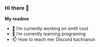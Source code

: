 ### Hi there 👋

**My readme**

- 🔭 I’m currently working on smth cool
- 🌱 I’m currently learning programing
- 📫 How to reach me: Discord kachranun

